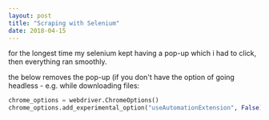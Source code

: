 ```yaml
---
layout: post
title: "Scraping with Selenium"
date: 2018-04-15
---
```


for the longest time my selenium kept having a pop-up which i had to click, then everything ran smoothly.

the below removes the pop-up (if you don't have the option of going headless - e.g. while downloading files:

```python
chrome_options = webdriver.ChromeOptions()
chrome_options.add_experimental_option("useAutomationExtension", False)
```